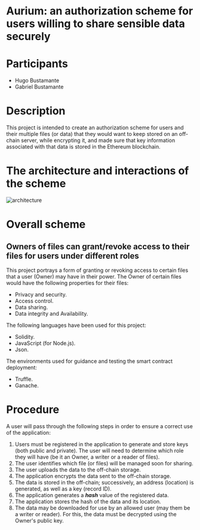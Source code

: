 # Aurium: an authorization scheme for users willing to share sensible data securely

# Participants

- Hugo Bustamante
- Gabriel Bustamante

# Description

This project is intended to create an authorization scheme for users and their multiple files (or data) that they would want to keep stored on an off-chain server, while encrypting it, and made sure that key information associated with that data is stored in the Ethereum blockchain. 

# The architecture and interactions of the scheme
![architecture](https://github.com/hugueitor/chainlink-hackaton-2023/assets/48810531/5722eb7e-9a6d-427a-b4e9-bad7ab80aab9)


# Overall scheme

## Owners of files can grant/revoke access to their files for users under different roles

This project portrays a form of granting or revoking access to certain files that a user (Owner) may have in their power. The Owner of certain files would have the following properties for their files:

- Privacy and security.
- Access control.
- Data sharing.
- Data integrity and Availability.

The following languages have been used for this project:

- Solidity.
- JavaScript (for Node.js).
- Json.

The environments used for guidance and testing the smart contract deployment:

- Truffle.
- Ganache.

# Procedure

A user will pass through the following steps in order to ensure a correct use of the application:
1. Users must be registered in the application to generate and store keys (both public and private). The user will need to determine which role they will have (be it an Owner, a writer or a reader of files).
2. The user identifies which file (or files) will be managed soon for sharing.
3. The user uploads the data to the off-chain storage.
4. The application encrypts the data sent to the off-chain storage.
5. The data is stored in the off-chain; successively, an address (location) is generated, as well as a key (record ID).
6. The application generates a ***hash*** value of the registered data.
7. The application stores the hash of the data and its location.
8. The data may be downloaded for use by an allowed user (may them be a writer or reader). For this, the data must be decrypted using the Owner's public key.



